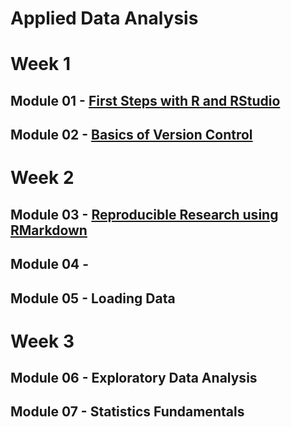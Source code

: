 # Applied Data Analysis

# Week 1
## Module 01 - [First Steps with R and RStudio](module-01/module-01.md)
## Module 02 - [Basics of Version Control](module-02/module-02.md)
# Week 2
## Module 03 - [Reproducible Research using RMarkdown](module-03/module-03.md)
## Module 04 -
## Module 05 - Loading Data
# Week 3
## Module 06 - Exploratory Data Analysis
## Module 07 - Statistics Fundamentals
